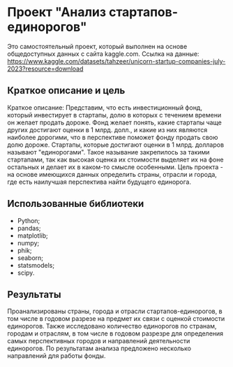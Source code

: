 # Проект "Анализ стартапов-единорогов"
Это самостоятельный проект, который выполнен на основе общедоступных данных с сайта kaggle.com.
Ссылка на данные: https://www.kaggle.com/datasets/tahzeer/unicorn-startup-companies-july-2023?resource=download
## Краткое описание и цель
Краткое описание:
Представим, что есть инвестиционный фонд, который инвестирует в стартапы, долю в которых с течением времени он желает продать дороже. Фонд желает понять, какие стартапы чаще других достигают оценки в 1 млрд. долл., и какие из них являются наиболее дорогими, что в перспективе поможет фонду продать свою долю дороже.
Стартапы, которые достигают оценки в 1 млрд. долларов называют "единорогами". Такое называние закрепилось за такими стартапами, так как высокая оценка их стоимости выделяет их на фоне остальных и делает их в каком-то смысле особенными.
Цель проекта - на основе имеющихся данных определить страны, отрасли и города, где есть наилучшая перспектива найти будущего единорога.
## Использованные библиотеки
- Python;
- pandas;
- matplotlib;
- numpy;
- phik;
- seaborn;
- statsmodels;
- scipy.
## Результаты
Проанализированы страны, города и отрасли стартапов-единорогов, в том числе в годовом разрезе на предмет их связи с оценкой стоимости единорогов. Также исследовано количество единорогов по странам, городам и отраслям, в том числе в годовом разрезре для определения самых перспективных городов и направлений деятельности единорогов. По результатам анализа предложено несколько направлений для работы фонды.


